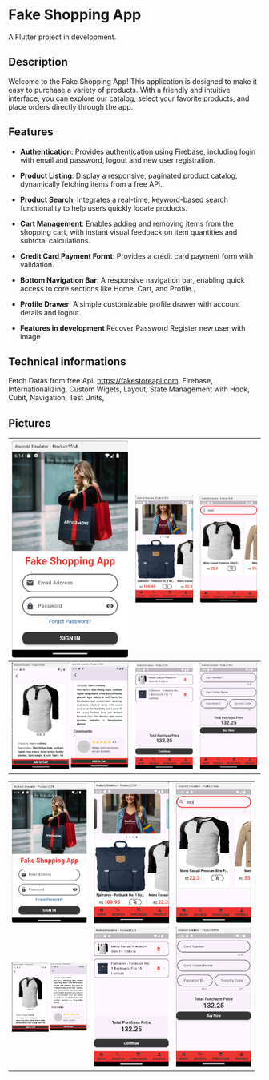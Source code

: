 # Fake Shopping App

A Flutter project in development.

## Description

Welcome to the Fake Shopping App! This application is designed to make it easy to purchase a variety of products. With a friendly and intuitive interface, you can explore our catalog, select your favorite products, and place orders directly through the app.

## Features

- **Authentication**: Provides authentication using Firebase, including login with email and password, logout and new user registration.

- **Product Listing**: Display a responsive, paginated product catalog, dynamically fetching items from a free APi.

- **Product Search**: Integrates a real-time, keyword-based search functionality to help users quickly locate products.

- **Cart Management**: Enables adding and removing items from the shopping cart, with instant visual feedback on item quantities and subtotal calculations.

- **Credit Card Payment Formt**: Provides a credit card payment form with validation.

- **Bottom Navigation Bar**: A responsive navigation bar, enabling quick access to core sections like Home, Cart, and Profile..

- **Profile Drawer**: A simple customizable profile drawer with account details and logout.

- **Features in development**
Recover Password
Register new user with image 

## Technical informations

Fetch Datas from free Api: https://fakestoreapi.com,
Firebase,
Internationalizing,
Custom Wigets,
Layout,
State Management with Hook,
Cubit,
Navigation,
Test Units,

## Pictures

| ![Login](lib/src/core/assets/prints/login.png) | ![Home](lib/src/core/assets/prints/home.png) | ![Search](lib/src/core/assets/prints/search.png) |
|------------------------------------------------|------------------------------------------------|------------------------------------------------|
| ![Product Details](lib/src/core/assets/prints/product_details.png) | ![Purchase](lib/src/core/assets/prints/purchase.png) | ![Form](lib/src/core/assets/prints/form.png) |


<table>
  <tr>
    <td><img src="lib/src/core/assets/prints/login.png" alt="Login" width="150" /></td>
    <td><img src="lib/src/core/assets/prints/home.png" alt="Home" width="150" /></td>
    <td><img src="lib/src/core/assets/prints/search.png" alt="Search" width="150" /></td>
  </tr>
  <tr>
    <td><img src="lib/src/core/assets/prints/product_details.png" alt="Product Details" width="150" /></td>
    <td><img src="lib/src/core/assets/prints/purchase.png" alt="Purchase" width="150" /></td>
    <td><img  src="lib/src/core/assets/prints/form.png" alt="form" width="150" /></td>
  </tr>
</table>
